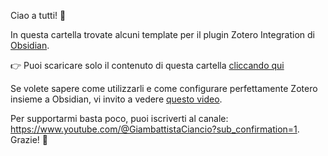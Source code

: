 Ciao a tutti! 👋

In questa cartella trovate alcuni template per il plugin Zotero Integration di [Obsidian](https://youtu.be/FjkMf2KprnA). 

👉 Puoi scaricare solo il contenuto di questa cartella [cliccando qui](https://download-directory.github.io/?url=https://github.com/Nevelet/I-miei-template/tree/main/Zotero%20Integration%20(Obsidian)) 

Se volete sapere come utilizzarli e come configurare perfettamente Zotero insieme a Obsidian, vi invito a vedere [questo video](https://youtu.be/ieGug738nfs).

Per supportarmi basta poco, puoi iscriverti al canale: https://www.youtube.com/@GiambattistaCiancio?sub_confirmation=1. Grazie! 🙏